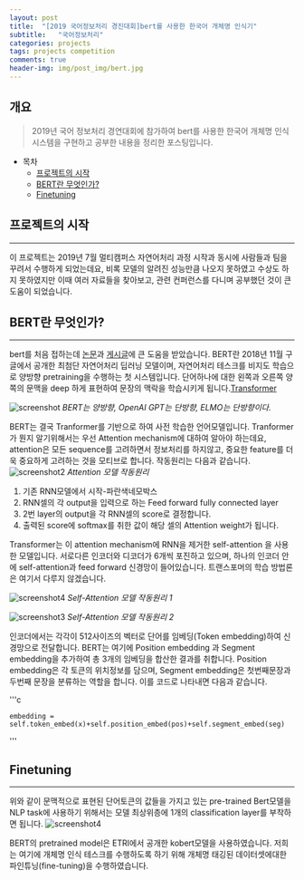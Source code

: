 ```yaml
---
layout: post
title:  "[2019 국어정보처리 경진대회]bert를 사용한 한국어 개체명 인식기"
subtitle:   "국어정보처리"
categories: projects
tags: projects competition
comments: true
header-img: img/post_img/bert.jpg
---
```


## 개요
> 2019년 국어 정보처리 경연대회에 참가하여 bert를 사용한 한국어 개체명 인식 시스템을 구현하고 공부한 내용을 정리한 포스팅입니다. 

- 목차
	- [프로젝트의 시작](#프로젝트의-시작)
	- [BERT란 무엇인가?](#BERT란-무엇인가?) 
	- [Finetuning](#Finetuning)

## 프로젝트의 시작  
---

이 프로젝트는 2019년 7월 멀티캠퍼스 자연어처리 과정 시작과 동시에 사람들과 팀을 꾸려서 수행하게 되었는데요, 비록 모델의 알려진 성능만큼 나오지 못하였고 수상도 하지 못하였지만 이때 여러 자료들을 찾아보고, 관련 컨퍼런스를 다니며 공부했던 것이 큰 도움이 되었습니다.  

## BERT란 무엇인가?
---
bert를 처음 접하는데 [논문](https://arxiv.org/abs/1706.03762)과 [게시글](http://docs.likejazz.com/bert/)에 큰 도움을 받았습니다. BERT란 2018년 11월 구글에서 공개한 최첨단 자연어처리 딥러닝 모델이며, 자연어처리 테스크를 비지도 학습으로 양방향 pretraining을 수행하는 첫 시스템입니다. 단어하나에 대한 왼쪽과 오른쪽 양쪽의 문맥을 deep 하게 표현하여 문장의 맥락을 학습시키게 됩니다.[Transformer]()

![screenshot](https://leesohyang.github.io/assets/img/post_img/bert2.jpg)
*BERT는 양방향, OpenAI GPT는 단방향, ELMO는 단방향이다.*

BERT는 결국 Tranformer를 기반으로 하여 사전 학습한 언어모델입니다. Tranformer가 뭔지 알기위해서는 우선 Attention mechanism에 대하여 알아야 하는데요, attention은 모든 sequence를 고려하면서 정보처리를 하지않고, 중요한 feature를 더욱 중요하게 고려하는 것을 모티브로 합니다. 작동원리는 다음과 같습니다. 
![screenshot2](https://leesohyang.github.io/assets/img/post_img/attention.PNG)
*Attention 모델 작동원리*
1. 기존 RNN모델에서 시작-파란색네모박스 
2. RNN셀의 각 output을 입력으로 하는 Feed forward fully connected layer
3. 2번 layer의 output을 각 RNN셀의 score로 결정합니다. 
4. 출력된 score에 softmax를 취한 값이 해당 셀의 Attention weight가 됩니다. 

Transformer는 이 attention mechanism에 RNN을 제거한 self-attention 을 사용한 모델입니다. 서로다른 인코더와 디코더가 6개씩 포진하고 있으며, 하나의 인코더 안에 self-attention과 feed forward 신경망이 들어있습니다. 트랜스포머의 학습 방법론은 여기서 다루지 않겠습니다. 

![screenshot4](https://leesohyang.github.io/assets/img/post_img/selfattention1.PNG)
*Self-Attention 모델 작동원리 1*

![screenshot3](https://leesohyang.github.io/assets/img/post_img/selfattention.PNG) 
*Self-Attention 모델 작동원리 2*


인코더에서는 각각이 512사이즈의 벡터로 단어를 임베딩(Token embedding)하여 신경망으로 전달합니다. BERT는 여기에 Position embedding 과 Segment embedding을 추가하여 총 3개의 임베딩을 합산한 결과를 취합니다. Position embedding은 각 토큰의 위치정보를 담으며, Segment embedding은 첫번째문장과 두번째 문장을 분류하는 역할을 합니다. 이를 코드로 나타내면 다음과 같습니다.

'''c

	embedding = self.token_embed(x)+self.position_embed(pos)+self.segment_embed(seg)

'''




## Finetuning
---
위와 같이 문맥적으로 표현된 단어토큰의 값들을 가지고 있는 pre-trained Bert모델을 NLP task에 사용하기 위해서는 모델 최상위층에 1개의 classification layer를 부착하면 됩니다. 
![screenshot4](https://leesohyang.github.io/assets/img/post_img/finetuning.png) 

BERT의 pretrained model은 ETRI에서 공개한 kobert모델을 사용하였습니다. 저희는 여기에 개체명 인식 테스크를 수행하도록 하기 위해 개체명 태깅된 데이터셋에대한 파인튜닝(fine-tuning)을 수행하였습니다. 